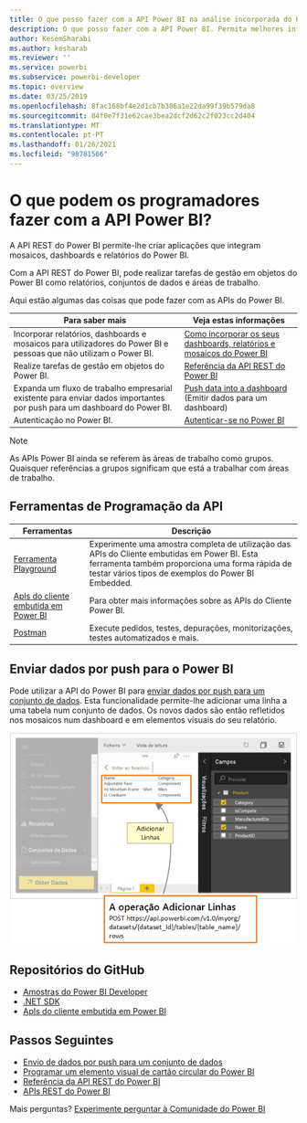 ```yaml
---
title: O que posso fazer com a API Power BI na análise incorporada do Power BI para melhores informações de BI incorporadas
description: O que posso fazer com a API Power BI. Permita melhores informações de BI incorporadas com a análise incorporada do Power BI.
author: KesemSharabi
ms.author: kesharab
ms.reviewer: ''
ms.service: powerbi
ms.subservice: powerbi-developer
ms.topic: overview
ms.date: 03/25/2019
ms.openlocfilehash: 8fac168bf4e2d1cb7b386a1e22da99f39b579da8
ms.sourcegitcommit: 84f0e7f31e62cae3bea2dcf2d62c2f023cc2d404
ms.translationtype: MT
ms.contentlocale: pt-PT
ms.lasthandoff: 01/26/2021
ms.locfileid: "98781566"
---
```

# <a name="what-can-developers-do-with-the-power-bi-api"></a>O que podem os programadores fazer com a API Power BI?

A API REST do Power BI permite-lhe criar aplicações que integram mosaicos, dashboards e relatórios do Power BI.

Com a API REST do Power BI, pode realizar tarefas de gestão em objetos do Power BI como relatórios, conjuntos de dados e áreas de trabalho.

Aqui estão algumas das coisas que pode fazer com as APIs do Power BI.

| **Para saber mais** | **Veja estas informações** |
|----------------------------------------------------------------------------------|------------------------------------------------------------------------------------|
| Incorporar relatórios, dashboards e mosaicos para utilizadores do Power BI e pessoas que não utilizam o Power BI. | [Como incorporar os seus dashboards, relatórios e mosaicos do Power BI](../embedded/embed-sample-for-customers.md) |
| Realize tarefas de gestão em objetos do Power BI. | [Referência da API REST do Power BI](/rest/api/power-bi/) |
| Expanda um fluxo de trabalho empresarial existente para enviar dados importantes por push para um dashboard do Power BI. | [Push data into a dashboard ](walkthrough-push-data.md)(Emitir dados para um dashboard) |
| Autenticação no Power BI. | [Autenticar-se no Power BI ](../embedded/get-azuread-access-token.md) |

> [!NOTE]
> As APIs Power BI ainda se referem às áreas de trabalho como grupos. Quaisquer referências a grupos significam que está a trabalhar com áreas de trabalho.

## <a name="api-developer-tools"></a>Ferramentas de Programação da API

| Ferramentas | Descrição |
|---------|-------------|
| [Ferramenta Playground](https://microsoft.github.io/PowerBI-JavaScript/demo) | Experimente uma amostra completa de utilização das APIs do Cliente embutidas em Power BI. Esta ferramenta também proporciona uma forma rápida de testar vários tipos de exemplos do Power BI Embedded. |
| [ApIs do cliente embutida em Power BI](/javascript/api/overview/powerbi/) | Para obter mais informações sobre as APIs do Cliente Power BI. |
| [Postman](https://www.getpostman.com/) | Execute pedidos, testes, depurações, monitorizações, testes automatizados e mais. |

## <a name="push-data-into-power-bi"></a>Enviar dados por push para o Power BI

Pode utilizar a API do Power BI para [enviar dados por push para um conjunto de dados](walkthrough-push-data.md). Esta funcionalidade permite-lhe adicionar uma linha a uma tabela num conjunto de dados. Os novos dados são então refletidos nos mosaicos num dashboard e em elementos visuais do seu relatório.

![Exemplo de dados emitidos via push](media/overview-of-power-bi-rest-api/powerbi-push-data.png)

## <a name="github-repositories"></a>Repositórios do GitHub

* [Amostras do Power BI Developer](https://github.com/Microsoft/PowerBI-Developer-Samples)
* [.NET SDK](https://github.com/Microsoft/PowerBI-CSharp)
* [ApIs do cliente embutida em Power BI](/javascript/api/overview/powerbi/)

## <a name="next-steps"></a>Passos Seguintes

* [Envio de dados por push para um conjunto de dados](walkthrough-push-data.md)
* [Programar um elemento visual de cartão circular do Power BI](../visuals/develop-circle-card.md)
* [Referência da API REST do Power BI](rest-api-reference.md)
* [APIs REST do Power BI](/rest/api/power-bi/)

Mais perguntas? [Experimente perguntar à Comunidade do Power BI](https://community.powerbi.com/)